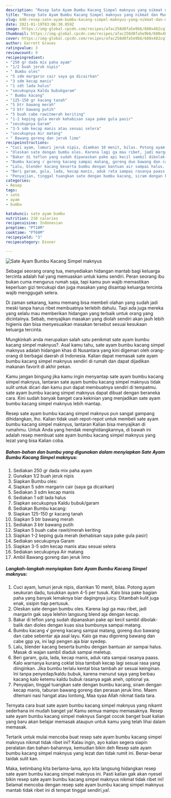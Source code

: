 ```yaml
---
description: "Resep Sate Ayam Bumbu Kacang Simpel maknyus yang nikmat dan Mudah Dibuat"
title: "Resep Sate Ayam Bumbu Kacang Simpel maknyus yang nikmat dan Mudah Dibuat"
slug: 648-resep-sate-ayam-bumbu-kacang-simpel-maknyus-yang-nikmat-dan-mudah-dibuat
date: 2021-01-19T03:06:30.059Z
image: https://img-global.cpcdn.com/recipes/afac258d8fa5e9b6/680x482cq70/sate-ayam-bumbu-kacang-simpel-maknyus-foto-resep-utama.jpg
thumbnail: https://img-global.cpcdn.com/recipes/afac258d8fa5e9b6/680x482cq70/sate-ayam-bumbu-kacang-simpel-maknyus-foto-resep-utama.jpg
cover: https://img-global.cpcdn.com/recipes/afac258d8fa5e9b6/680x482cq70/sate-ayam-bumbu-kacang-simpel-maknyus-foto-resep-utama.jpg
author: Garrett Graves
ratingvalue: 3
reviewcount: 9
recipeingredient:
- "250 gr dada mix paha ayam"
- "1/2 buah jeruk nipis"
- " Bumbu oles"
- "5 sdm margarin cair saya ga dicairkan"
- "3 sdm kecap manis"
- "1 sdt lada halus"
- "secukupnya Kaldu bubukgaram"
- " Bumbu kacang"
- "125-150 gr kacang tanah"
- "5 btr bawang merah"
- "3 btr bawang putih"
- "5 buah cabe rawitmerah keriting"
- "1-2 keping gula merah kehabisan saya pake gula pasir"
- "secukupnya Garam"
- "3-5 sdm kecap manis atau sesuai selera"
- "secukupnya Air matang"
- " Bawang goreng dan jeruk limo"
recipeinstructions:
- "Cuci ayam, lumuri jeruk nipis, diamkan 10 menit, bilas. Potong ayam seukuran dadu, tusukkan ayam 4-5 per tusuk. Kalo bisa pake bagian paha yang banyak lemaknya biar dagingnya juicy. Ditambah kulit juga enak, sisipin tiap pertusuk."
- "Oleskan sate dengan bumbu oles. Karena lagi ga mau ribet, jadi margarin gak saya lelehin langsung blend aja dengan kecap."
- "Bakar di teflon yang sudah dipanaskan pake api kecil sambil dibolak-balik dan dioles dengan kuas sisa bumbunya sampai matang."
- "Bumbu kacang √ goreng kacang sampai matang, goreng duo bawang dan cabe sebentar aja asal layu. Kalo ga mau digoreng bawang dan cabe gpp ya, ini lagi pengen aja biar syedep."
- "Lalu, blender kacang beserta bumbu dengan bantuan air sampai halus. Masak di wajan sambil diaduk sampai meletup."
- "Beri garam, gula, lada, kecap manis, aduk rata sampai rasanya paass. Kalo warnanya kurang coklat bisa tambah kecap lagi sesuai rasa yang diinginkan. Jika bumbu terlalu kental bisa tambah air sesuai keinginan. Ini tanpa penyedap/kaldu bubuk, karena menurut saya yang berbau kacang kalo ketemu kaldu bubuk rasanya agak aneh, optional ya."
- "Penyajian, tinggal tuangkan sate dengan bumbu kacang, siram dengan kecap manis, taburan bawang goreng dan perasan jeruk limo. Maem ditemani nasi hangat atau lontong, Maa syaa Allah nikmat tiada tara."
categories:
- Resep
tags:
- sate
- ayam
- bumbu

katakunci: sate ayam bumbu 
nutrition: 210 calories
recipecuisine: Indonesian
preptime: "PT10M"
cooktime: "PT60M"
recipeyield: "3"
recipecategory: Dinner

---
```



![Sate Ayam Bumbu Kacang Simpel maknyus](https://img-global.cpcdn.com/recipes/afac258d8fa5e9b6/680x482cq70/sate-ayam-bumbu-kacang-simpel-maknyus-foto-resep-utama.jpg)

Sebagai seorang orang tua, menyediakan hidangan mantab bagi keluarga tercinta adalah hal yang memuaskan untuk kamu sendiri. Peran seorang ibu bukan cuma mengurus rumah saja, tapi kamu pun wajib memastikan keperluan gizi tercukupi dan juga masakan yang disantap keluarga tercinta wajib menggugah selera.

Di zaman  sekarang, kamu memang bisa membeli olahan yang sudah jadi meski tanpa harus ribet membuatnya terlebih dahulu. Tapi ada juga mereka yang selalu mau memberikan hidangan yang terbaik untuk orang yang dicintainya. Sebab, menyajikan masakan yang diolah sendiri akan jauh lebih higienis dan bisa menyesuaikan masakan tersebut sesuai kesukaan keluarga tercinta. 



Mungkinkah anda merupakan salah satu penikmat sate ayam bumbu kacang simpel maknyus?. Asal kamu tahu, sate ayam bumbu kacang simpel maknyus adalah hidangan khas di Nusantara yang kini digemari oleh orang-orang di berbagai daerah di Indonesia. Kalian dapat memasak sate ayam bumbu kacang simpel maknyus sendiri di rumah dan dapat dijadikan makanan favorit di akhir pekan.

Kamu jangan bingung jika kamu ingin menyantap sate ayam bumbu kacang simpel maknyus, lantaran sate ayam bumbu kacang simpel maknyus tidak sulit untuk dicari dan kamu pun dapat membuatnya sendiri di tempatmu. sate ayam bumbu kacang simpel maknyus dapat dibuat dengan beraneka cara. Kini sudah banyak banget cara kekinian yang menjadikan sate ayam bumbu kacang simpel maknyus lebih mantap.

Resep sate ayam bumbu kacang simpel maknyus pun sangat gampang dihidangkan, lho. Kalian tidak usah repot-repot untuk membeli sate ayam bumbu kacang simpel maknyus, lantaran Kalian bisa menyajikan di rumahmu. Untuk Anda yang hendak menghidangkannya, di bawah ini adalah resep membuat sate ayam bumbu kacang simpel maknyus yang lezat yang bisa Kalian coba.

<!--inarticleads1-->

##### Bahan-bahan dan bumbu yang digunakan dalam menyiapkan Sate Ayam Bumbu Kacang Simpel maknyus:

1. Sediakan 250 gr dada mix paha ayam
1. Gunakan 1/2 buah jeruk nipis
1. Siapkan  Bumbu oles:
1. Siapkan 5 sdm margarin cair (saya ga dicairkan)
1. Sediakan 3 sdm kecap manis
1. Sediakan 1 sdt lada halus
1. Siapkan secukupnya Kaldu bubuk/garam
1. Sediakan  Bumbu kacang:
1. Siapkan 125-150 gr kacang tanah
1. Siapkan 5 btr bawang merah
1. Sediakan 3 btr bawang putih
1. Siapkan 5 buah cabe rawit/merah keriting
1. Siapkan 1-2 keping gula merah (kehabisan saya pake gula pasir)
1. Sediakan secukupnya Garam
1. Siapkan 3-5 sdm kecap manis atau sesuai selera
1. Sediakan secukupnya Air matang
1. Ambil  Bawang goreng dan jeruk limo




<!--inarticleads2-->

##### Langkah-langkah menyiapkan Sate Ayam Bumbu Kacang Simpel maknyus:

1. Cuci ayam, lumuri jeruk nipis, diamkan 10 menit, bilas. Potong ayam seukuran dadu, tusukkan ayam 4-5 per tusuk. Kalo bisa pake bagian paha yang banyak lemaknya biar dagingnya juicy. Ditambah kulit juga enak, sisipin tiap pertusuk.
1. Oleskan sate dengan bumbu oles. Karena lagi ga mau ribet, jadi margarin gak saya lelehin langsung blend aja dengan kecap.
1. Bakar di teflon yang sudah dipanaskan pake api kecil sambil dibolak-balik dan dioles dengan kuas sisa bumbunya sampai matang.
1. Bumbu kacang √ goreng kacang sampai matang, goreng duo bawang dan cabe sebentar aja asal layu. Kalo ga mau digoreng bawang dan cabe gpp ya, ini lagi pengen aja biar syedep.
1. Lalu, blender kacang beserta bumbu dengan bantuan air sampai halus. Masak di wajan sambil diaduk sampai meletup.
1. Beri garam, gula, lada, kecap manis, aduk rata sampai rasanya paass. Kalo warnanya kurang coklat bisa tambah kecap lagi sesuai rasa yang diinginkan. Jika bumbu terlalu kental bisa tambah air sesuai keinginan. Ini tanpa penyedap/kaldu bubuk, karena menurut saya yang berbau kacang kalo ketemu kaldu bubuk rasanya agak aneh, optional ya.
1. Penyajian, tinggal tuangkan sate dengan bumbu kacang, siram dengan kecap manis, taburan bawang goreng dan perasan jeruk limo. Maem ditemani nasi hangat atau lontong, Maa syaa Allah nikmat tiada tara.




Ternyata cara buat sate ayam bumbu kacang simpel maknyus yang nikamt sederhana ini mudah banget ya! Kamu semua mampu memasaknya. Resep sate ayam bumbu kacang simpel maknyus Sangat cocok banget buat kalian yang baru akan belajar memasak ataupun untuk kamu yang telah lihai dalam memasak.

Tertarik untuk mulai mencoba buat resep sate ayam bumbu kacang simpel maknyus nikmat tidak ribet ini? Kalau ingin, ayo kalian segera siapin peralatan dan bahan-bahannya, kemudian bikin deh Resep sate ayam bumbu kacang simpel maknyus yang lezat dan tidak rumit ini. Benar-benar taidak sulit kan. 

Maka, ketimbang kita berlama-lama, ayo kita langsung hidangkan resep sate ayam bumbu kacang simpel maknyus ini. Pasti kalian gak akan nyesel bikin resep sate ayam bumbu kacang simpel maknyus nikmat tidak ribet ini! Selamat mencoba dengan resep sate ayam bumbu kacang simpel maknyus mantab tidak ribet ini di tempat tinggal sendiri,ya!.

